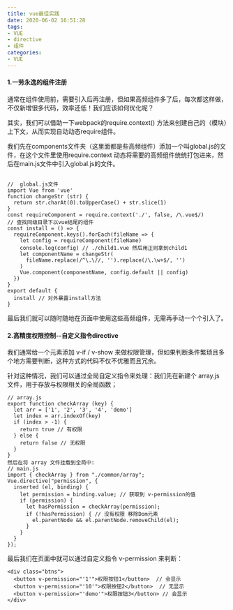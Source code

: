 ```yaml
---
title: vue最佳实践
date: 2020-06-02 16:51:28
tags:
- VUE
- directive
- 组件
categories:
- VUE
---
```

#### 1.一劳永逸的组件注册
通常在组件使用前，需要引入后再注册，但如果高频组件多了后，每次都这样做，不仅新增很多代码，效率还低！我们应该如何优化呢？
<!--more-->
其实，我们可以借助一下webpack的require.context() 方法来创建自己的（模块）上下文，从而实现自动动态require组件。

我们先在components文件夹（这里面都是些高频组件）添加一个叫global.js的文件，在这个文件里使用require.context 动态将需要的高频组件统统打包进来，然后在main.js文件中引入global.js的文件。

```

//  global.js文件
import Vue from 'vue'
function changeStr (str) {
  return str.charAt(0).toUpperCase() + str.slice(1)
}
const requireComponent = require.context('./', false, /\.vue$/)
// 查找同级目录下以vue结尾的组件
const install = () => {
  requireComponent.keys().forEach(fileName => {
    let config = requireComponent(fileName)
    console.log(config) // ./child1.vue 然后用正则拿到child1
    let componentName = changeStr(
      fileName.replace(/^\.\//, '').replace(/\.\w+$/, '')
    )
    Vue.component(componentName, config.default || config)
  })
}
export default {
  install // 对外暴露install方法
}
```
最后我们就可以随时随地在页面中使用这些高频组件，无需再手动一个个引入了。

#### 2.高精度权限控制--自定义指令directive
我们通常给一个元素添加 v-if / v-show 来做权限管理，但如果判断条件繁琐且多个地方需要判断，这种方式的代码不仅不优雅而且冗余。

针对这种情况，我们可以通过全局自定义指令来处理：我们先在新建个 array.js 文件，用于存放与权限相关的全局函数；
```
// array.js
export function checkArray (key) {
  let arr = ['1', '2', '3', '4', 'demo']
  let index = arr.indexOf(key)
  if (index > -1) {
    return true // 有权限
  } else {
    return false // 无权限
  }
}
然后在将 array 文件挂载到全局中:
// main.js
import { checkArray } from "./common/array";
Vue.directive("permission", {
  inserted (el, binding) {
    let permission = binding.value; // 获取到 v-permission的值
    if (permission) {
      let hasPermission = checkArray(permission);
      if (!hasPermission) { // 没有权限 移除Dom元素
        el.parentNode && el.parentNode.removeChild(el);
      }
    }
  }
});
```
最后我们在页面中就可以通过自定义指令 v-permission 来判断：
```
<div class="btns">
  <button v-permission="'1'">权限按钮1</button>  // 会显示
  <button v-permission="'10'">权限按钮2</button>  // 无显示
  <button v-permission="'demo'">权限按钮3</button> // 会显示
</div>
```


